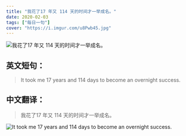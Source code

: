 ```yaml
---
title: "我花了17 年又 114 天的时间才一举成名。"
date: 2020-02-03
tags: ["每日一句"]
cover: "https://i.imgur.com/u8Pwb45.jpg"
---
```


![我花了17 年又 114 天的时间才一举成名。](https://i.imgur.com/NONroMP.jpg)

## 英文短句：
> It took me 17 years and 114 days to become an overnight success.

<!--more-->

## 中文翻译：
> 我花了17 年又 114 天的时间才一举成名。

![It took me 17 years and 114 days to become an overnight success.](https://i.imgur.com/VQpR8HD.jpg)

